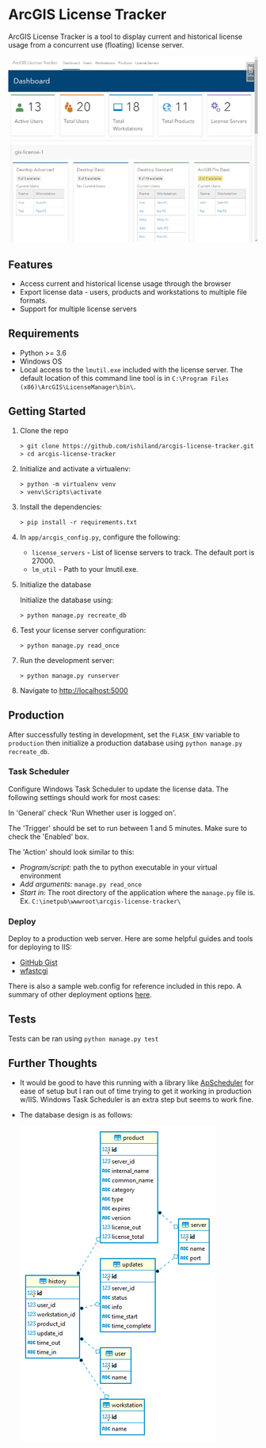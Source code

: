 ArcGIS License Tracker
============
ArcGIS License Tracker is a tool to display current and historical license usage from a concurrent use (floating) license server.

![App Preview](preview.png)

## Features
* Access current and historical license usage through the browser
* Export license data - users, products and workstations to multiple file formats. 
* Support for multiple license servers

## Requirements
 * Python >= 3.6
 * Windows OS
 * Local access to the `lmutil.exe` included with the license server. The default location of this command line tool is in `C:\Program Files (x86)\ArcGIS\LicenseManager\bin\`.
   
## Getting Started

1. Clone the repo
    ```
    > git clone https://github.com/ishiland/arcgis-license-tracker.git
    > cd arcgis-license-tracker
    ```

2. Initialize and activate a virtualenv:
    ```
    > python -m virtualenv venv
    > venv\Scripts\activate
    ```

3. Install the dependencies:
    ```
    > pip install -r requirements.txt
    ```

4. In `app/arcgis_config.py`, configure the following:
    * `license_servers` - List of license servers to track. The default port is 27000.
    * `lm_util` - Path to your lmutil.exe. 
    
5. Initialize the database
    
    Initialize the database using:
    ```
    > python manage.py recreate_db
    ```

6. Test your license server configuration:
    ```
    > python manage.py read_once
    ```
  
7. Run the development server:
    ```
    > python manage.py runserver
    ```

8. Navigate to [http://localhost:5000](http://localhost:5000)

## Production
After successfully testing in development, set the `FLASK_ENV` variable to `production` then initialize a production database using `python manage.py recreate_db`.

### Task Scheduler
Configure Windows Task Scheduler to update the license data. The following settings should work for most cases: 

In 'General' check 'Run Whether user is logged on'. 

The 'Trigger' should be set to run between 1 and 5 minutes. Make sure to check the 'Enabled' box. 

The 'Action' should look similar to this:
 - *Program/script*: path the to python executable in your virtual environment
 - *Add arguments:* `manage.py read_once`
 - *Start in*: The root directory of the application where the `manage.py` file is.  Ex. `C:\inetpub\wwwroot\arcgis-license-tracker\`

### Deploy
Deploy to a production web server. Here are some helpful guides and tools for deploying to IIS:
 - [GitHub Gist](https://gist.github.com/bparaj/ac8dd5c35a15a7633a268e668f4d2c94)
 - [wfastcgi](https://pypi.org/project/wfastcgi/)
 
There is also a sample web.config for reference included in this repo. A summary of other deployment options [here](https://flask.palletsprojects.com/en/1.1.x/deploying/).

## Tests
Tests can be ran using `python manage.py test`

## Further Thoughts
 - It would be good to have this running with a library like [ApScheduler](https://github.com/agronholm/apscheduler) for ease of setup but I ran out of time trying to get it working in production w/IIS.  Windows Task Scheduler is an extra step but seems to work fine. 
 - The database design is as follows:
    
   ![Database Diagram](database.png)